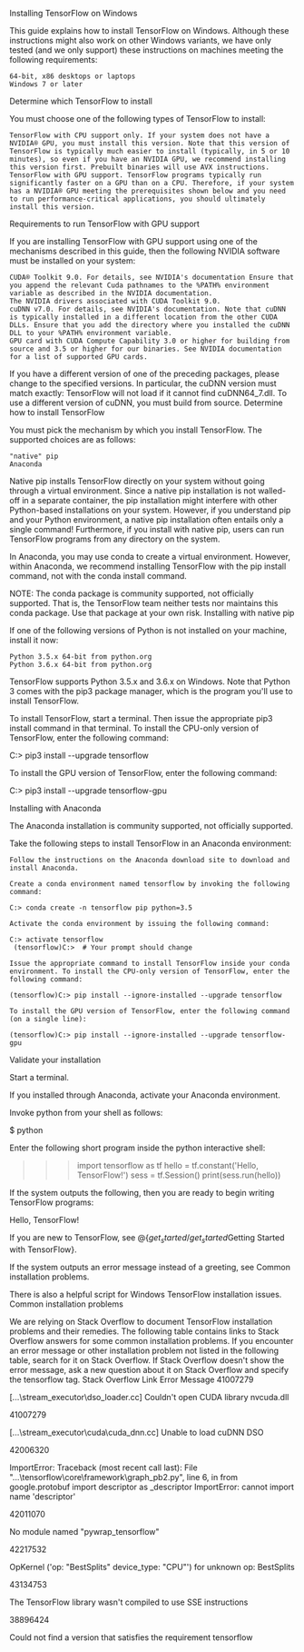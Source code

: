  Installing TensorFlow on Windows

This guide explains how to install TensorFlow on Windows. Although these instructions might also work on other Windows variants, we have only tested (and we only support) these instructions on machines meeting the following requirements:

    64-bit, x86 desktops or laptops
    Windows 7 or later

Determine which TensorFlow to install

You must choose one of the following types of TensorFlow to install:

    TensorFlow with CPU support only. If your system does not have a NVIDIA® GPU, you must install this version. Note that this version of TensorFlow is typically much easier to install (typically, in 5 or 10 minutes), so even if you have an NVIDIA GPU, we recommend installing this version first. Prebuilt binaries will use AVX instructions.
    TensorFlow with GPU support. TensorFlow programs typically run significantly faster on a GPU than on a CPU. Therefore, if your system has a NVIDIA® GPU meeting the prerequisites shown below and you need to run performance-critical applications, you should ultimately install this version.

Requirements to run TensorFlow with GPU support

If you are installing TensorFlow with GPU support using one of the mechanisms described in this guide, then the following NVIDIA software must be installed on your system:

    CUDA® Toolkit 9.0. For details, see NVIDIA's documentation Ensure that you append the relevant Cuda pathnames to the %PATH% environment variable as described in the NVIDIA documentation.
    The NVIDIA drivers associated with CUDA Toolkit 9.0.
    cuDNN v7.0. For details, see NVIDIA's documentation. Note that cuDNN is typically installed in a different location from the other CUDA DLLs. Ensure that you add the directory where you installed the cuDNN DLL to your %PATH% environment variable.
    GPU card with CUDA Compute Capability 3.0 or higher for building from source and 3.5 or higher for our binaries. See NVIDIA documentation for a list of supported GPU cards.

If you have a different version of one of the preceding packages, please change to the specified versions. In particular, the cuDNN version must match exactly: TensorFlow will not load if it cannot find cuDNN64_7.dll. To use a different version of cuDNN, you must build from source.
Determine how to install TensorFlow

You must pick the mechanism by which you install TensorFlow. The supported choices are as follows:

    "native" pip
    Anaconda

Native pip installs TensorFlow directly on your system without going through a virtual environment. Since a native pip installation is not walled-off in a separate container, the pip installation might interfere with other Python-based installations on your system. However, if you understand pip and your Python environment, a native pip installation often entails only a single command! Furthermore, if you install with native pip, users can run TensorFlow programs from any directory on the system.

In Anaconda, you may use conda to create a virtual environment. However, within Anaconda, we recommend installing TensorFlow with the pip install command, not with the conda install command.

NOTE: The conda package is community supported, not officially supported. That is, the TensorFlow team neither tests nor maintains this conda package. Use that package at your own risk.
Installing with native pip

If one of the following versions of Python is not installed on your machine, install it now:

    Python 3.5.x 64-bit from python.org
    Python 3.6.x 64-bit from python.org

TensorFlow supports Python 3.5.x and 3.6.x on Windows. Note that Python 3 comes with the pip3 package manager, which is the program you'll use to install TensorFlow.

To install TensorFlow, start a terminal. Then issue the appropriate pip3 install command in that terminal. To install the CPU-only version of TensorFlow, enter the following command:

C:\> pip3 install --upgrade tensorflow

To install the GPU version of TensorFlow, enter the following command:

C:\> pip3 install --upgrade tensorflow-gpu

Installing with Anaconda

The Anaconda installation is community supported, not officially supported.

Take the following steps to install TensorFlow in an Anaconda environment:

    Follow the instructions on the Anaconda download site to download and install Anaconda.

    Create a conda environment named tensorflow by invoking the following command:

    C:> conda create -n tensorflow pip python=3.5 

    Activate the conda environment by issuing the following command:

    C:> activate tensorflow
     (tensorflow)C:>  # Your prompt should change 

    Issue the appropriate command to install TensorFlow inside your conda environment. To install the CPU-only version of TensorFlow, enter the following command:

    (tensorflow)C:> pip install --ignore-installed --upgrade tensorflow 

    To install the GPU version of TensorFlow, enter the following command (on a single line):

    (tensorflow)C:> pip install --ignore-installed --upgrade tensorflow-gpu 

Validate your installation

Start a terminal.

If you installed through Anaconda, activate your Anaconda environment.

Invoke python from your shell as follows:

$ python

Enter the following short program inside the python interactive shell:

>>> import tensorflow as tf
>>> hello = tf.constant('Hello, TensorFlow!')
>>> sess = tf.Session()
>>> print(sess.run(hello))

If the system outputs the following, then you are ready to begin writing TensorFlow programs:

Hello, TensorFlow!

If you are new to TensorFlow, see @{$get_started/get_started$Getting Started with TensorFlow}.

If the system outputs an error message instead of a greeting, see Common installation problems.

There is also a helpful script for Windows TensorFlow installation issues.
Common installation problems

We are relying on Stack Overflow to document TensorFlow installation problems and their remedies. The following table contains links to Stack Overflow answers for some common installation problems. If you encounter an error message or other installation problem not listed in the following table, search for it on Stack Overflow. If Stack Overflow doesn't show the error message, ask a new question about it on Stack Overflow and specify the tensorflow tag.
Stack Overflow Link 	Error Message
41007279 	

[...\stream_executor\dso_loader.cc] Couldn't open CUDA library nvcuda.dll

41007279 	

[...\stream_executor\cuda\cuda_dnn.cc] Unable to load cuDNN DSO

42006320 	

ImportError: Traceback (most recent call last):
File "...\tensorflow\core\framework\graph_pb2.py", line 6, in 
from google.protobuf import descriptor as _descriptor
ImportError: cannot import name 'descriptor'

42011070 	

No module named "pywrap_tensorflow"

42217532 	

OpKernel ('op: "BestSplits" device_type: "CPU"') for unknown op: BestSplits

43134753 	

The TensorFlow library wasn't compiled to use SSE instructions

38896424 	

Could not find a version that satisfies the requirement tensorflow
